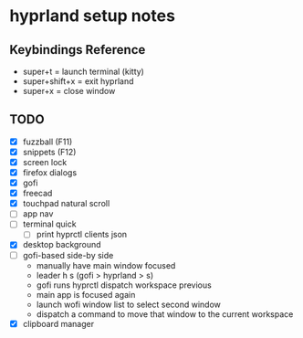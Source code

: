 # hyprland setup notes

## Keybindings Reference

- super+t = launch terminal (kitty)
- super+shift+x = exit hyprland
- super+x = close window

## TODO

- [x] fuzzball (F11)
- [x] snippets (F12)
- [x] screen lock
- [x] firefox dialogs
- [x] gofi
- [x] freecad
- [x] touchpad natural scroll
- [ ] app nav
- [ ] terminal quick
  - [ ] print hyprctl clients json
- [x] desktop background
- [ ] gofi-based side-by side
  - manually have main window focused
  - leader h s (gofi > hyprland > s)
  - gofi runs hyprctl dispatch workspace previous
  - main app is focused again
  - launch wofi window list to select second window
  - dispatch a command to move that window to the current workspace
- [x] clipboard manager
